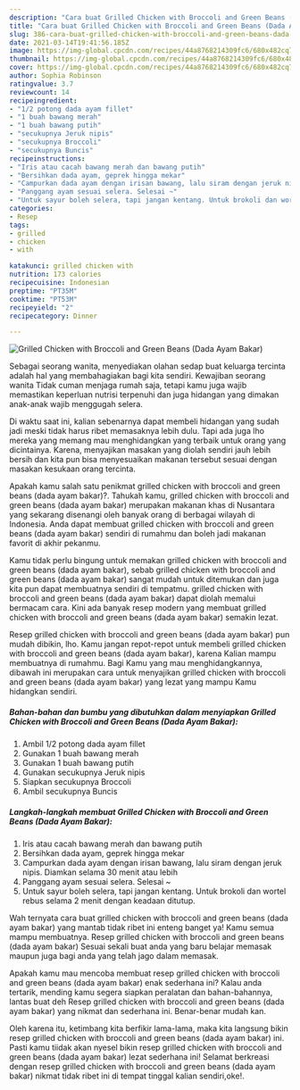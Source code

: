 ```yaml
---
description: "Cara buat Grilled Chicken with Broccoli and Green Beans (Dada Ayam Bakar) yang lezat dan Mudah Dibuat"
title: "Cara buat Grilled Chicken with Broccoli and Green Beans (Dada Ayam Bakar) yang lezat dan Mudah Dibuat"
slug: 386-cara-buat-grilled-chicken-with-broccoli-and-green-beans-dada-ayam-bakar-yang-lezat-dan-mudah-dibuat
date: 2021-03-14T19:41:56.185Z
image: https://img-global.cpcdn.com/recipes/44a8768214309fc6/680x482cq70/grilled-chicken-with-broccoli-and-green-beans-dada-ayam-bakar-foto-resep-utama.jpg
thumbnail: https://img-global.cpcdn.com/recipes/44a8768214309fc6/680x482cq70/grilled-chicken-with-broccoli-and-green-beans-dada-ayam-bakar-foto-resep-utama.jpg
cover: https://img-global.cpcdn.com/recipes/44a8768214309fc6/680x482cq70/grilled-chicken-with-broccoli-and-green-beans-dada-ayam-bakar-foto-resep-utama.jpg
author: Sophia Robinson
ratingvalue: 3.7
reviewcount: 14
recipeingredient:
- "1/2 potong dada ayam fillet"
- "1 buah bawang merah"
- "1 buah bawang putih"
- "secukupnya Jeruk nipis"
- "secukupnya Broccoli"
- "secukupnya Buncis"
recipeinstructions:
- "Iris atau cacah bawang merah dan bawang putih"
- "Bersihkan dada ayam, geprek hingga mekar"
- "Campurkan dada ayam dengan irisan bawang, lalu siram dengan jeruk nipis. Diamkan selama 30 menit atau lebih"
- "Panggang ayam sesuai selera. Selesai ~"
- "Untuk sayur boleh selera, tapi jangan kentang. Untuk brokoli dan wortel rebus selama 2 menit dengan keadaan ditutup."
categories:
- Resep
tags:
- grilled
- chicken
- with

katakunci: grilled chicken with 
nutrition: 173 calories
recipecuisine: Indonesian
preptime: "PT35M"
cooktime: "PT53M"
recipeyield: "2"
recipecategory: Dinner

---
```



![Grilled Chicken with Broccoli and Green Beans (Dada Ayam Bakar)](https://img-global.cpcdn.com/recipes/44a8768214309fc6/680x482cq70/grilled-chicken-with-broccoli-and-green-beans-dada-ayam-bakar-foto-resep-utama.jpg)

Sebagai seorang wanita, menyediakan olahan sedap buat keluarga tercinta adalah hal yang membahagiakan bagi kita sendiri. Kewajiban seorang  wanita Tidak cuman menjaga rumah saja, tetapi kamu juga wajib memastikan keperluan nutrisi terpenuhi dan juga hidangan yang dimakan anak-anak wajib menggugah selera.

Di waktu  saat ini, kalian sebenarnya dapat membeli hidangan yang sudah jadi meski tidak harus ribet memasaknya lebih dulu. Tapi ada juga lho mereka yang memang mau menghidangkan yang terbaik untuk orang yang dicintainya. Karena, menyajikan masakan yang diolah sendiri jauh lebih bersih dan kita pun bisa menyesuaikan makanan tersebut sesuai dengan masakan kesukaan orang tercinta. 



Apakah kamu salah satu penikmat grilled chicken with broccoli and green beans (dada ayam bakar)?. Tahukah kamu, grilled chicken with broccoli and green beans (dada ayam bakar) merupakan makanan khas di Nusantara yang sekarang disenangi oleh banyak orang di berbagai wilayah di Indonesia. Anda dapat membuat grilled chicken with broccoli and green beans (dada ayam bakar) sendiri di rumahmu dan boleh jadi makanan favorit di akhir pekanmu.

Kamu tidak perlu bingung untuk memakan grilled chicken with broccoli and green beans (dada ayam bakar), sebab grilled chicken with broccoli and green beans (dada ayam bakar) sangat mudah untuk ditemukan dan juga kita pun dapat membuatnya sendiri di tempatmu. grilled chicken with broccoli and green beans (dada ayam bakar) dapat diolah memalui bermacam cara. Kini ada banyak resep modern yang membuat grilled chicken with broccoli and green beans (dada ayam bakar) semakin lezat.

Resep grilled chicken with broccoli and green beans (dada ayam bakar) pun mudah dibikin, lho. Kamu jangan repot-repot untuk membeli grilled chicken with broccoli and green beans (dada ayam bakar), karena Kalian mampu membuatnya di rumahmu. Bagi Kamu yang mau menghidangkannya, dibawah ini merupakan cara untuk menyajikan grilled chicken with broccoli and green beans (dada ayam bakar) yang lezat yang mampu Kamu hidangkan sendiri.

<!--inarticleads1-->

##### Bahan-bahan dan bumbu yang dibutuhkan dalam menyiapkan Grilled Chicken with Broccoli and Green Beans (Dada Ayam Bakar):

1. Ambil 1/2 potong dada ayam fillet
1. Gunakan 1 buah bawang merah
1. Gunakan 1 buah bawang putih
1. Gunakan secukupnya Jeruk nipis
1. Siapkan secukupnya Broccoli
1. Ambil secukupnya Buncis




<!--inarticleads2-->

##### Langkah-langkah membuat Grilled Chicken with Broccoli and Green Beans (Dada Ayam Bakar):

1. Iris atau cacah bawang merah dan bawang putih
1. Bersihkan dada ayam, geprek hingga mekar
1. Campurkan dada ayam dengan irisan bawang, lalu siram dengan jeruk nipis. Diamkan selama 30 menit atau lebih
1. Panggang ayam sesuai selera. Selesai ~
1. Untuk sayur boleh selera, tapi jangan kentang. Untuk brokoli dan wortel rebus selama 2 menit dengan keadaan ditutup.




Wah ternyata cara buat grilled chicken with broccoli and green beans (dada ayam bakar) yang mantab tidak ribet ini enteng banget ya! Kamu semua mampu membuatnya. Resep grilled chicken with broccoli and green beans (dada ayam bakar) Sesuai sekali buat anda yang baru belajar memasak maupun juga bagi anda yang telah jago dalam memasak.

Apakah kamu mau mencoba membuat resep grilled chicken with broccoli and green beans (dada ayam bakar) enak sederhana ini? Kalau anda tertarik, mending kamu segera siapkan peralatan dan bahan-bahannya, lantas buat deh Resep grilled chicken with broccoli and green beans (dada ayam bakar) yang nikmat dan sederhana ini. Benar-benar mudah kan. 

Oleh karena itu, ketimbang kita berfikir lama-lama, maka kita langsung bikin resep grilled chicken with broccoli and green beans (dada ayam bakar) ini. Pasti kamu tiidak akan nyesel bikin resep grilled chicken with broccoli and green beans (dada ayam bakar) lezat sederhana ini! Selamat berkreasi dengan resep grilled chicken with broccoli and green beans (dada ayam bakar) nikmat tidak ribet ini di tempat tinggal kalian sendiri,oke!.

